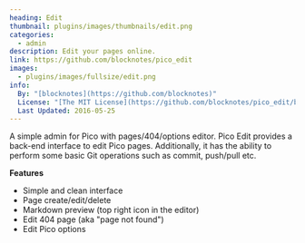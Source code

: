 ```yaml
---
heading: Edit
thumbnail: plugins/images/thumbnails/edit.png
categories:
  - admin
description: Edit your pages online.
link: https://github.com/blocknotes/pico_edit
images:
  - plugins/images/fullsize/edit.png
info:
  By: "[blocknotes](https://github.com/blocknotes)"
  License: "[The MIT License](https://github.com/blocknotes/pico_edit/blob/master/LICENSE.txt)"
  Last Updated: 2016-05-25
---
```


A simple admin for Pico with pages/404/options editor.  Pico Edit provides a back-end interface to edit Pico pages. Additionally, it has the ability to perform some basic Git operations such as commit, push/pull etc.

**Features**

* Simple and clean interface
* Page create/edit/delete
* Markdown preview (top right icon in the editor)
* Edit 404 page (aka "page not found")
* Edit Pico options
